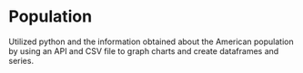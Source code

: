 # Population
Utilized python and the information obtained about the American population by using an API and CSV file to graph charts and create dataframes and series.

